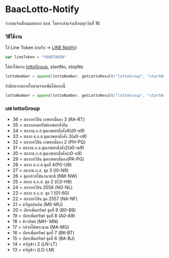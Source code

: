 # BaacLotto-Notify

ระบบแจ้งเตือนผลสลาก ธกส.
โดยจะส่งแจ้งเตือนทุกวันที่ 16

### วิธีใช้งาน

ใส่ Line Token (กดรับ -> [LINE Notify](https://notify-bot.line.me/en/))
```go 
var lineToken = "YOURTOKEN"
```
ใส่ค่าให้ครบ [lottoGroup](#lottogroup), startNo, stopNo
```go
lottoNumber = append(lottoNumber, getLottoResult("lottoGroup", "startNo", "stopNo"))
```
ถ้ามีสลากหลายใบสามารถเพิ่มได้แบบนี้
```go
lottoNumber = append(lottoNumber, getLottoResult("lottoGroup", "startNo", "stopNo"), getLottoResult("lottoGroup", "startNo", "stopNo"))
```

<h3 id="lottogroup">เลข lottoGroup</h3>

- 36 = สลากทวีสิน เกษตรมั่นคง 3 (RA-RT)
- 35 = สลากออมทรัพย์เกษตรยั่งยืน
- 34 = สลากธ.ก.ส.ชุดเกษตรมั่งคั่ง4(ป0-ศ9)
- 33 = สลาก ธ.ก.ส.ชุดเกษตรมั่งคั่ง 3(ด0-บ9)
- 32 = สลากทวีสิน เกษตรมั่นคง 2 (PH-PQ)
- 31 = สลากธ.ก.ส.ชุดเกษตรมั่งคั่ง2(ช0-ณ9)
- 30 = สลากธ.ก.ส.ชุดเกษตรมั่งคั่ง(ก0-ฉ9)
- 29 = สลากทวีสิน ชุดเกษตรมั่นคง(PA-PG)
- 28 = สลาก ธ.ก.ส.ชุดที่ 4(P0-U9)
- 27 = สลากธ.ก.ส. ชุด 3 (I0-N9)
- 26 = ชุดกล้วยไม้นานาชาติ (NM-NW)
- 25 = สลาก ธ.ก.ส. ชุด 2 (C0-H9)
- 24 = สลากทวีสิน 2558 (NG-NL)
- 23 = สลาก ธ.ก.ส. ชุด 1 (01-60)
- 22 = สลากทวีสิน ชุด 2557 (NA-NF)
- 21 = ขวัญแผ่นดิน (M0-MU)
- 20 = บัตรเพิ่มทรัพย์ ชุดที่ 9 (B0-B9)
- 19 = บัตรเพิ่มทรัพย์ ชุดที่ 8 (A0-A9)
- 18 = ข้าวทิพย์ (MH- MN)
- 17 = กล้วยไม้พระนาม (MA-MG)
- 16 = บัตรเพิ่มทรัพย์ ชุดที่ 7 (BK-BT)
- 15 = บัตรเพิ่มทรัพย์ ชุดที่ 6 (BA-BJ)
- 14 = ขวัญข้าว 2 (LN-LT)
- 13 = ขวัญข้าว (LG-LM)
